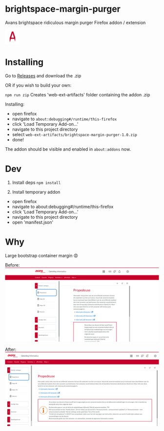 # brightspace-margin-purger

Avans brightspace ridiculous margin purger Firefox addon / extension

![Avans Brightspace Margin Purger Icon](./icons/bmp-48.png "Avans Brightspace Margin Purger")

# Installing

Go to [Releases](https://github.com/JRaams/brightspace-margin-purger/releases) and download the .zip

OR if you wish to build your own:

`npm run zip`
Creates 'web-ext-artifacts' folder containing the addon .zip

Installing:

- open firefox
- navigate to `about:debugging#/runtime/this-firefox`
- click 'Load Temporary Add-on...'
- navigate to this project directory
- select `web-ext-artifacts/brightspace-margin-purger-1.0.zip`
- done!

The addon should be visible and enabled in `about:addons` now.

# Dev

1. Install deps
   `npm install`

2. Install temporary addon

- open firefox
- navigate to about:debugging#/runtime/this-firefox
- click 'Load Temporary Add-on...'
- navigate to this project directory
- open 'manifest.json'

# Why

Large bootstrap container margin :rage:

Before:
![Before picture](./assets/before.png)

After:
![After picture](./assets/after.png)
